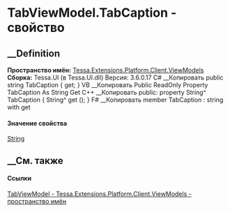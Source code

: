 # TabViewModel.TabCaption - свойство
##  __Definition
 **Пространство имён:**
[Tessa.Extensions.Platform.Client.ViewModels](N_Tessa_Extensions_Platform_Client_ViewModels.htm)  
 **Сборка:** Tessa.UI (в Tessa.UI.dll) Версия: 3.6.0.17
C# __Копировать
     public string TabCaption { get; }
VB __Копировать
     Public ReadOnly Property TabCaption As String
    	Get
C++ __Копировать
     public:
    property String^ TabCaption {
    	String^ get ();
    }
F# __Копировать
     member TabCaption : string with get
#### Значение свойства
[String](https://learn.microsoft.com/dotnet/api/system.string)
##  __См. также
#### Ссылки
[TabViewModel -
](T_Tessa_Extensions_Platform_Client_ViewModels_TabViewModel.htm)
[Tessa.Extensions.Platform.Client.ViewModels - пространство
имён](N_Tessa_Extensions_Platform_Client_ViewModels.htm)
